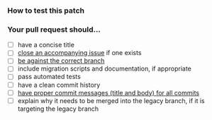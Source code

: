 <!--
Explain what this pull request does.  If this fixes a bug, also explain how to reproduce the issue.
-->

<!--
If your pull request is targeting the legacy (second oldest release branch), explain why this patch is so important that
it needs to go into the legacy and can not go just into stable or develop.
-->

### How to test this patch

<!--
Explain how to test this patch. If this requires a particular set-up or configuration, explain that as well and provide
the necessary configuration if possible. The easier it is for others to test the patch, the faster this will get
reviewed and merged.
-->


### Your pull request should…

* [ ] have a concise title
* [ ] [close an accompanying issue](https://docs.opencast.org/develop/developer/#participate/development-process/#automatically-closing-issues-when-a-pr-is-merged) if one exists
* [ ] [be against the correct branch](https://docs.opencast.org/develop/developer/development-process#acceptance-criteria-for-patches-in-different-versions)
* [ ] include migration scripts and documentation, if appropriate
* [ ] pass automated tests
* [ ] have a clean commit history
* [ ] [have proper commit messages (title and body) for all commits](https://medium.com/@steveamaza/e028865e5791)
* [ ] explain why it needs to be merged into the legacy branch, if it is targeting the legacy branch
